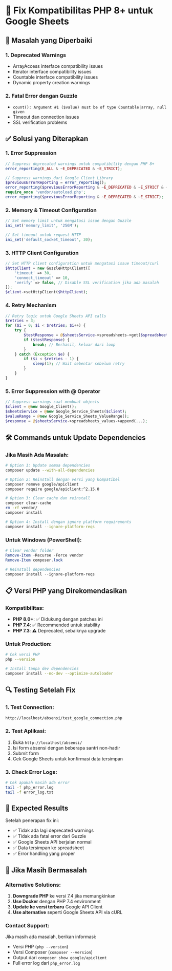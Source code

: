 # 🔧 Fix Kompatibilitas PHP 8+ untuk Google Sheets

## 🚨 Masalah yang Diperbaiki

### 1. Deprecated Warnings
- ArrayAccess interface compatibility issues
- Iterator interface compatibility issues  
- Countable interface compatibility issues
- Dynamic property creation warnings

### 2. Fatal Error dengan Guzzle
- `count(): Argument #1 ($value) must be of type Countable|array, null given`
- Timeout dan connection issues
- SSL verification problems

## ✅ Solusi yang Diterapkan

### 1. **Error Suppression**
```php
// Suppress deprecated warnings untuk compatibility dengan PHP 8+
error_reporting(E_ALL & ~E_DEPRECATED & ~E_STRICT);

// Suppress warnings dari Google Client Library
$previousErrorReporting = error_reporting();
error_reporting($previousErrorReporting & ~E_DEPRECATED & ~E_STRICT & ~E_WARNING);
require_once 'vendor/autoload.php';
error_reporting($previousErrorReporting & ~E_DEPRECATED & ~E_STRICT);
```

### 2. **Memory & Timeout Configuration**
```php
// Set memory limit untuk mengatasi issue dengan Guzzle
ini_set('memory_limit', '256M');

// Set timeout untuk request HTTP
ini_set('default_socket_timeout', 30);
```

### 3. **HTTP Client Configuration**
```php
// Set HTTP client configuration untuk mengatasi issue timeout/curl
$httpClient = new GuzzleHttp\Client([
    'timeout' => 30,
    'connect_timeout' => 10,
    'verify' => false, // Disable SSL verification jika ada masalah
]);
$client->setHttpClient($httpClient);
```

### 4. **Retry Mechanism**
```php
// Retry logic untuk Google Sheets API calls
$retries = 3;
for ($i = 0; $i < $retries; $i++) {
    try {
        $testResponse = @$sheetsService->spreadsheets->get($spreadsheetId);
        if ($testResponse) {
            break; // Berhasil, keluar dari loop
        }
    } catch (Exception $e) {
        if ($i < $retries - 1) {
            sleep(1); // Wait sebentar sebelum retry
        }
    }
}
```

### 5. **Error Suppression with @ Operator**
```php
// Suppress warnings saat membuat objects
$client = @new Google_Client();
$sheetsService = @new Google_Service_Sheets($client);
$valueRange = @new Google_Service_Sheets_ValueRange();
$response = @$sheetsService->spreadsheets_values->append(...);
```

## 🛠️ Commands untuk Update Dependencies

### Jika Masih Ada Masalah:
```bash
# Option 1: Update semua dependencies
composer update --with-all-dependencies

# Option 2: Reinstall dengan versi yang kompatibel
composer remove google/apiclient
composer require google/apiclient:^2.15.0

# Option 3: Clear cache dan reinstall
composer clear-cache
rm -rf vendor/
composer install

# Option 4: Install dengan ignore platform requirements
composer install --ignore-platform-reqs
```

### Untuk Windows (PowerShell):
```powershell
# Clear vendor folder
Remove-Item -Recurse -Force vendor
Remove-Item composer.lock

# Reinstall dependencies
composer install --ignore-platform-reqs
```

## 📋 Versi PHP yang Direkomendasikan

### Kompatibilitas:
- **PHP 8.0+**: ✅ Didukung dengan patches ini
- **PHP 7.4**: ✅ Recommended untuk stability
- **PHP 7.3**: ⚠️ Deprecated, sebaiknya upgrade

### Untuk Production:
```bash
# Cek versi PHP
php --version

# Install tanpa dev dependencies
composer install --no-dev --optimize-autoloader
```

## 🔍 Testing Setelah Fix

### 1. Test Connection:
```bash
http://localhost/absensi/test_google_connection.php
```

### 2. Test Aplikasi:
1. Buka `http://localhost/absensi/`
2. Isi form absensi dengan beberapa santri non-hadir
3. Submit form
4. Cek Google Sheets untuk konfirmasi data tersimpan

### 3. Check Error Logs:
```bash
# Cek apakah masih ada error
tail -f php_error.log
tail -f error_log.txt
```

## 🎯 Expected Results

Setelah penerapan fix ini:
- ✅ Tidak ada lagi deprecated warnings
- ✅ Tidak ada fatal error dari Guzzle
- ✅ Google Sheets API berjalan normal
- ✅ Data tersimpan ke spreadsheet
- ✅ Error handling yang proper

## 🚨 Jika Masih Bermasalah

### Alternative Solutions:
1. **Downgrade PHP** ke versi 7.4 jika memungkinkan
2. **Use Docker** dengan PHP 7.4 environment
3. **Update ke versi terbaru** Google API Client
4. **Use alternative** seperti Google Sheets API via cURL

### Contact Support:
Jika masih ada masalah, berikan informasi:
- Versi PHP (`php --version`)
- Versi Composer (`composer --version`)  
- Output dari `composer show google/apiclient`
- Full error log dari `php_error.log`